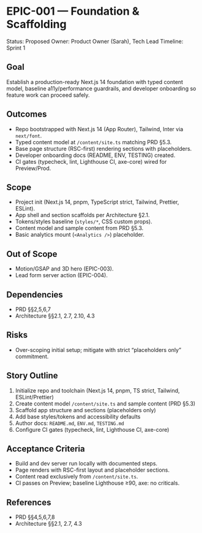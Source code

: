 # EPIC-001 — Foundation & Scaffolding

Status: Proposed
Owner: Product Owner (Sarah), Tech Lead
Timeline: Sprint 1

## Goal
Establish a production-ready Next.js 14 foundation with typed content model, baseline a11y/performance guardrails, and developer onboarding so feature work can proceed safely.

## Outcomes
- Repo bootstrapped with Next.js 14 (App Router), Tailwind, Inter via `next/font`.
- Typed content model at `/content/site.ts` matching PRD §5.3.
- Base page structure (RSC-first) rendering sections with placeholders.
- Developer onboarding docs (README, ENV, TESTING) created.
- CI gates (typecheck, lint, Lighthouse CI, axe-core) wired for Preview/Prod.

## Scope
- Project init (Next.js 14, pnpm, TypeScript strict, Tailwind, Prettier, ESLint).
- App shell and section scaffolds per Architecture §2.1.
- Tokens/styles baseline (`styles/*`, CSS custom props).
- Content model and sample content from PRD §5.3.
- Basic analytics mount (`<Analytics />`) placeholder.

## Out of Scope
- Motion/GSAP and 3D hero (EPIC-003).
- Lead form server action (EPIC-004).

## Dependencies
- PRD §§2,5,6,7
- Architecture §§2.1, 2.7, 2.10, 4.3

## Risks
- Over-scoping initial setup; mitigate with strict “placeholders only” commitment.

## Story Outline
1. Initialize repo and toolchain (Next.js 14, pnpm, TS strict, Tailwind, ESLint/Prettier)
2. Create content model `/content/site.ts` and sample content (PRD §5.3)
3. Scaffold app structure and sections (placeholders only)
4. Add base styles/tokens and accessibility defaults
5. Author docs: `README.md`, `ENV.md`, `TESTING.md`
6. Configure CI gates (typecheck, lint, Lighthouse CI, axe-core)

## Acceptance Criteria
- Build and dev server run locally with documented steps.
- Page renders with RSC-first layout and placeholder sections.
- Content read exclusively from `/content/site.ts`.
- CI passes on Preview; baseline Lighthouse ≥90, axe: no criticals.

## References
- PRD §§4,5,6,7,8
- Architecture §§2.1, 2.7, 4.3
